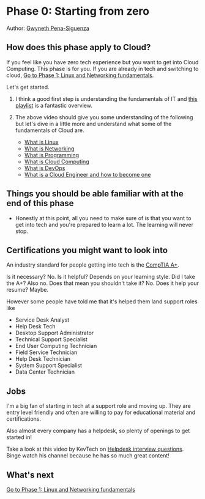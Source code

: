 # Phase 0: Starting from zero

Author: [Gwyneth Pena-Siguenza](https://twitter.com/madebygps)

## How does this phase apply to Cloud?

If you feel like you have zero tech experience but you want to get into Cloud Computing. This phase is for you. If you are already in tech and switching to cloud, 
[Go to Phase 1: Linux and Networking fundamentals](../phase1/README.md).


Let's get started. 

1. I think a good first step is understanding the fundamentals of IT and [this playlist](https://www.youtube.com/playlist?list=PLG49S3nxzAnlGHY8ObL8DiyP3AIu9vd3K) is a fantastic overview.

2. The above video should give you some understanding of the following but let's dive in a little more and understand what some of the fundamentals of Cloud are.

   - [What is Linux](https://youtu.be/PwugmcN1hf8)
   - [What is Networking](https://youtu.be/3QhU9jd03a0)
   - [What is Programming](https://youtu.be/ifo76VyrBYo)
   - [What is Cloud Computing](https://youtu.be/eZLcyTxi8ZI)
   - [What is DevOps](https://youtu.be/9pZ2xmsSDdo/)
   - [What is a Cloud Engineer and how to become one](https://youtu.be/7i1WMGxyt4Q)


## Things you should be able familiar with at the end of this phase

- Honestly at this point, all you need to make sure of is that you want to get into tech and you're prepared to learn a lot. The learning will never stop.


## Certifications you might want to look into 

An industry standard for people getting into tech is the [CompTIA A+](https://www.comptia.org/certifications/a).

Is it necessary? No. Is it helpful? Depends on your learning style. Did I take the A+? Also no. Does that mean you shouldn't take it? No. Does it help your resume? Maybe.

However some people have told me that it's helped them land support roles like 

- Service Desk Analyst
- Help Desk Tech
- Desktop Support Administrator
- Technical Support Specialist
- End User Computing Technician
- Field Service Technician
- Help Desk Technician 
- System Support Specialist
- Data Center Technician

## Jobs

I'm a big fan of starting in tech at a support role and moving up. They are entry level friendly and often are willing to pay for educational material and certifications. 

Also almost every company has a helpdesk, so plenty of openings to get started in!

Take a look at this video by KevTech on [Helpdesk interview questions](https://youtu.be/McxVgoQaCpU). Binge watch his channel because he has so much great content!

## What's next


[Go to Phase 1: Linux and Networking fundamentals](../phase1/README.md)
